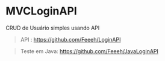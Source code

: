 # MVCLoginAPI
CRUD de Usuário simples usando API

> API : https://github.com/Feeeh/LoginAPI

> Teste em Java: https://github.com/Feeeh/JavaLoginAPI
